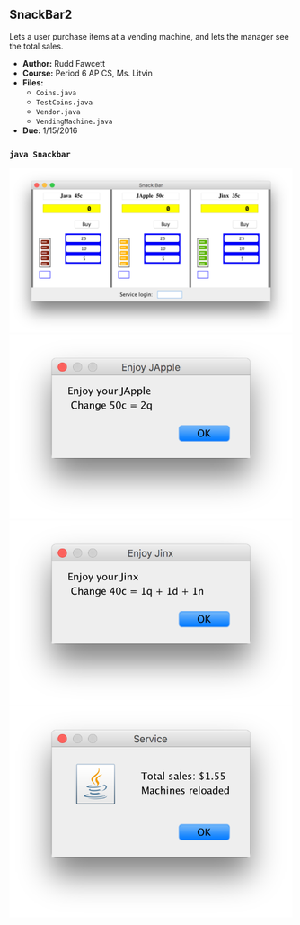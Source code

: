 ## SnackBar2
Lets a user purchase items at a vending machine, and lets the manager see the total sales.

- **Author:** Rudd Fawcett
- **Course:** Period 6 AP CS, Ms. Litvin
- **Files:**
  - `Coins.java`  
  - `TestCoins.java`
  - `Vendor.java`
  - `VendingMachine.java`
- **Due:** 1/15/2016

### `java Snackbar`
![](snackbar.png)
![](correct_change.png)
![](correct_change2.png)
![](total_sales.png)
